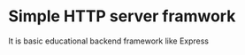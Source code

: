
<h1>Simple HTTP server framwork</h1>

<p>It is basic educational backend framework like Express</p>
